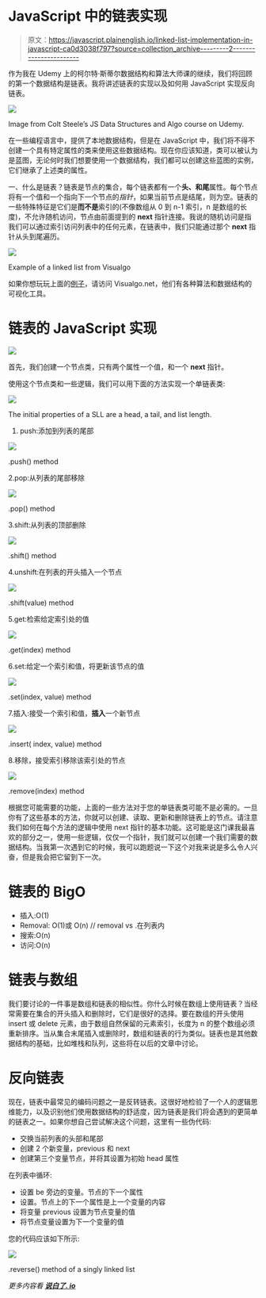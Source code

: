 # JavaScript 中的链表实现

> 原文：<https://javascript.plainenglish.io/linked-list-implementation-in-javascript-ca0d3038f797?source=collection_archive---------2----------------------->

作为我在 Udemy 上的柯尔特·斯蒂尔数据结构和算法大师课的继续，我们将回顾的第一个数据结构是链表。我将讲述链表的实现以及如何用 JavaScript 实现反向链表。

![](img/a091ac395873052730400fc2517e71a5.png)

Image from Colt Steele’s JS Data Structures and Algo course on Udemy.

在一些编程语言中，提供了本地数据结构，但是在 JavaScript 中，我们将不得不创建一个具有特定属性的类来使用这些数据结构。现在你应该知道，类可以被认为是蓝图，无论何时我们想要使用一个数据结构，我们都可以创建这些蓝图的实例，它们继承了上述类的属性。

一、什么是链表？链表是节点的集合，每个链表都有一个**头、**和**尾**属性。每个节点将有一个值和一个指向下一个节点的*指针*，如果当前节点是结尾，则为空。链表的一些特殊特征是它们是**而不是**索引的(不像数组从 0 到 n-1 索引，n 是数组的长度)，不允许随机访问，节点由前面提到的 **next** 指针连接。我说的随机访问是指我们可以通过索引访问列表中的任何元素，在链表中，我们只能通过那个 **next** 指针从头到尾遍历。

![](img/987e768cbe83dfa290cec54f3be5fff5.png)

Example of a linked list from Visualgo

如果你想玩玩上面的[例子](https://visualgo.net/en/list)，请访问 Visualgo.net，他们有各种算法和数据结构的可视化工具。

# 链表的 JavaScript 实现

![](img/30663462b33e6547c348acbcd2d4b433.png)

首先，我们创建一个节点类，只有两个属性一个值，和一个 **next** 指针。

使用这个节点类和一些逻辑，我们可以用下面的方法实现一个单链表类:

![](img/097c3de1572486dd1af84690422c03cf.png)

The initial properties of a SLL are a head, a tail, and list length.

1.  push:添加到列表的尾部

![](img/8a4d881cd53ad0dfea8f87f5be8e8f06.png)

.push() method

2.pop:从列表的尾部移除

![](img/91009d675b674a56fff6753a0b1228d3.png)

.pop() method

3.shift:从列表的顶部删除

![](img/625332ec0956da4689d3e40cbec636ed.png)

.shift() method

4.unshift:在列表的开头插入一个节点

![](img/552617833de738b650a482e368fe35bc.png)

.shift(value) method

5.get:检索给定索引处的值

![](img/89a976d8401e111cd321674bd769c505.png)

.get(index) method

6.set:给定一个索引和值，将更新该节点的值

![](img/5419f1dcb2800effdbe6f1dff565fcf0.png)

.set(index, value) method

7.插入:接受一个索引和值，**插入**一个新节点

![](img/2b796af81de5b09cb4b149f0f1f3c07a.png)

.insert( index, value) method

8.移除，接受索引移除该索引处的节点

![](img/4a4d7e299d006993c693d3fed89983a9.png)

.remove(index) method

根据您可能需要的功能，上面的一些方法对于您的单链表类可能不是必需的。一旦你有了这些基本的方法，你就可以创建、读取、更新和删除链表上的节点。请注意我们如何在每个方法的逻辑中使用 next 指针的基本功能。这可能是这门课我最喜欢的部分之一，使用一些逻辑，仅仅一个指针，我们就可以创建一个我们需要的数据结构。当我第一次遇到它的时候，我可以跑题说一下这个对我来说是多么令人兴奋，但是我会把它留到下一次。

# 链表的 BigO

*   插入:O(1)
*   Removal: O(1)或 O(n) // removal vs .在列表内
*   搜索:O(n)
*   访问:O(n)

# 链表与数组

我们要讨论的一件事是数组和链表的相似性。你什么时候在数组上使用链表？当经常需要在集合的开头插入和删除时，它们是很好的选择。要在数组的开头使用 insert 或 delete 元素，由于数组自然保留的元素索引，长度为 n 的整个数组必须重新排序。当从集合末尾插入或删除时，数组和链表的行为类似。链表也是其他数据结构的基础，比如堆栈和队列，这些将在以后的文章中讨论。

# 反向链表

现在，链表中最常见的编码问题之一是反转链表。这很好地检验了一个人的逻辑思维能力，以及识别他们使用数据结构的舒适度，因为链表是我们将会遇到的更简单的链表之一。如果你想自己尝试解决这个问题，这里有一些伪代码:

*   交换当前列表的头部和尾部
*   创建 2 个新变量，previous 和 next
*   创建第三个变量节点，并将其设置为初始 head 属性

在列表中循环:

*   设置 be 旁边的变量。节点的下一个属性
*   设置。节点上的下一个属性是上一个变量的内容
*   将变量 previous 设置为节点变量的值
*   将节点变量设置为下一个变量的值

您的代码应该如下所示:

![](img/7c42aee492e400d610046a1ed10018d2.png)

.reverse() method of a singly linked list

*更多内容看* [***说白了. io***](http://plainenglish.io/)